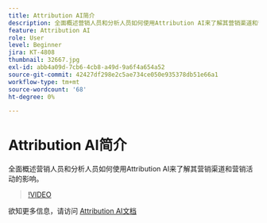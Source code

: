 ```yaml
---
title: Attribution AI简介
description: 全面概述营销人员和分析人员如何使用Attribution AI来了解其营销渠道和营销活动的影响。
feature: Attribution AI
role: User
level: Beginner
jira: KT-4808
thumbnail: 32667.jpg
exl-id: abb4a09d-7cb6-4cb8-a49d-9a6f4a654a52
source-git-commit: 42427df298e2c5ae734ce050e935378db51e66a1
workflow-type: tm+mt
source-wordcount: '68'
ht-degree: 0%

---
```


# Attribution AI简介

全面概述营销人员和分析人员如何使用Attribution AI来了解其营销渠道和营销活动的影响。

>[!VIDEO](https://video.tv.adobe.com/v/32667?quality=12&learn=on)

欲知更多信息，请访问 [Attribution AI文档](https://experienceleague.adobe.com/docs/experience-platform/intelligent-services/attribution-ai/overview.html)
